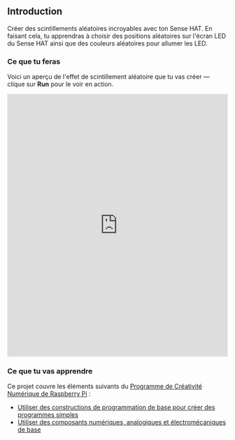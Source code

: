 ## Introduction

Créer des scintillements aléatoires incroyables avec ton Sense HAT. En faisant cela, tu apprendras à choisir des positions aléatoires sur l'écran LED du Sense HAT ainsi que des couleurs aléatoires pour allumer les LED.

### Ce que tu feras

Voici un aperçu de l'effet de scintillement aléatoire que tu vas créer — clique sur **Run** pour le voir en action. 
<iframe src="https://trinket.io/embed/python/55af2b45f5?outputOnly=true&runOption=run" width="100%" height="600" frameborder="0" marginwidth="0" marginheight="0" allowfullscreen mark="crwd-mark"></iframe>


### Ce que tu vas apprendre

Ce projet couvre les éléments suivants du [Programme de Créativité Numérique de Raspberry Pi](https://www.raspberrypi.org/curriculum/) :

- [Utiliser des constructions de programmation de base pour créer des programmes simples](https://www.raspberrypi.org/curriculum/programming/creator)
- [Utiliser des composants numériques, analogiques et électromécaniques de base](https://www.raspberrypi.org/curriculum/physical-computing/creator)

